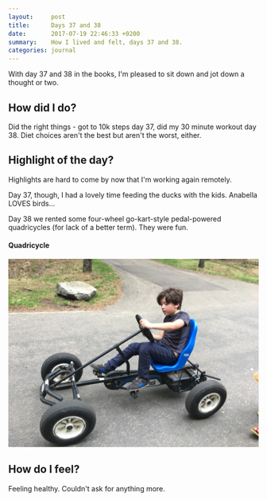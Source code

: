 ```yaml
---
layout:     post
title:      Days 37 and 38
date:       2017-07-19 22:46:33 +0200
summary:    How I lived and felt, days 37 and 38.
categories: journal
---
```


With day 37 and 38 in the books, I'm pleased to sit down and jot down a thought or two.

## How did I do?

Did the right things - got to 10k steps day 37, did my 30 minute workout day 38. Diet choices aren't the best but aren't the worst, either.

## Highlight of the day?

Highlights are hard to come by now that I'm working again remotely.

Day 37, though, I had a lovely time feeding the ducks with the kids. Anabella LOVES birds...

Day 38 we rented some four-wheel go-kart-style pedal-powered quadricycles (for lack of a better term). They were fun.

#### Quadricycle

![Running Day 1](/images/2017-07-19-a-quadcycle.jpg)

## How do I feel?

Feeling healthy. Couldn't ask for anything more.